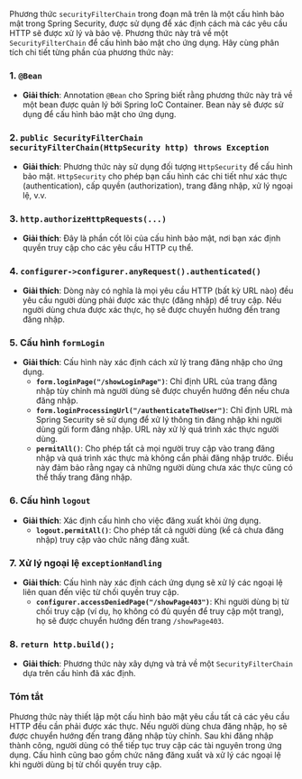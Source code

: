 Phương thức `securityFilterChain` trong đoạn mã trên là một cấu hình bảo mật trong Spring Security, được sử dụng để xác định cách mà các yêu cầu HTTP sẽ được xử lý và bảo vệ. Phương thức này trả về một `SecurityFilterChain` để cấu hình bảo mật cho ứng dụng. Hãy cùng phân tích chi tiết từng phần của phương thức này:

### 1. `@Bean`
- **Giải thích**: Annotation `@Bean` cho Spring biết rằng phương thức này trả về một bean được quản lý bởi Spring IoC Container. Bean này sẽ được sử dụng để cấu hình bảo mật cho ứng dụng.

### 2. `public SecurityFilterChain securityFilterChain(HttpSecurity http) throws Exception`
- **Giải thích**: Phương thức này sử dụng đối tượng `HttpSecurity` để cấu hình bảo mật. `HttpSecurity` cho phép bạn cấu hình các chi tiết như xác thực (authentication), cấp quyền (authorization), trang đăng nhập, xử lý ngoại lệ, v.v.

### 3. `http.authorizeHttpRequests(...)`
- **Giải thích**: Đây là phần cốt lõi của cấu hình bảo mật, nơi bạn xác định quyền truy cập cho các yêu cầu HTTP cụ thể.

### 4. `configurer->configurer.anyRequest().authenticated()`
- **Giải thích**: Dòng này có nghĩa là mọi yêu cầu HTTP (bất kỳ URL nào) đều yêu cầu người dùng phải được xác thực (đăng nhập) để truy cập. Nếu người dùng chưa được xác thực, họ sẽ được chuyển hướng đến trang đăng nhập.

### 5. Cấu hình `formLogin`
- **Giải thích**: Cấu hình này xác định cách xử lý trang đăng nhập cho ứng dụng.
    - **`form.loginPage("/showLoginPage")`**: Chỉ định URL của trang đăng nhập tùy chỉnh mà người dùng sẽ được chuyển hướng đến nếu chưa đăng nhập.
    - **`form.loginProcessingUrl("/authenticateTheUser")`**: Chỉ định URL mà Spring Security sẽ sử dụng để xử lý thông tin đăng nhập khi người dùng gửi form đăng nhập. URL này xử lý quá trình xác thực người dùng.
    - **`permitAll()`**: Cho phép tất cả mọi người truy cập vào trang đăng nhập và quá trình xác thực mà không cần phải đăng nhập trước. Điều này đảm bảo rằng ngay cả những người dùng chưa xác thực cũng có thể thấy trang đăng nhập.

### 6. Cấu hình `logout`
- **Giải thích**: Xác định cấu hình cho việc đăng xuất khỏi ứng dụng.
    - **`logout.permitAll()`**: Cho phép tất cả người dùng (kể cả chưa đăng nhập) truy cập vào chức năng đăng xuất.

### 7. Xử lý ngoại lệ `exceptionHandling`
- **Giải thích**: Cấu hình này xác định cách ứng dụng sẽ xử lý các ngoại lệ liên quan đến việc từ chối quyền truy cập.
    - **`configurer.accessDeniedPage("/showPage403")`**: Khi người dùng bị từ chối truy cập (ví dụ, họ không có đủ quyền để truy cập một trang), họ sẽ được chuyển hướng đến trang `/showPage403`.

### 8. `return http.build();`
- **Giải thích**: Phương thức này xây dựng và trả về một `SecurityFilterChain` dựa trên cấu hình đã xác định.

### Tóm tắt

Phương thức này thiết lập một cấu hình bảo mật yêu cầu tất cả các yêu cầu HTTP đều cần phải được xác thực. Nếu người dùng chưa đăng nhập, họ sẽ được chuyển hướng đến trang đăng nhập tùy chỉnh. Sau khi đăng nhập thành công, người dùng có thể tiếp tục truy cập các tài nguyên trong ứng dụng. Cấu hình cũng bao gồm chức năng đăng xuất và xử lý các ngoại lệ khi người dùng bị từ chối quyền truy cập.